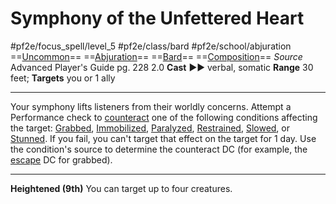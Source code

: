# Symphony of the Unfettered Heart
#pf2e/focus_spell/level_5 #pf2e/class/bard #pf2e/school/abjuration 
==[Uncommon](../../../rules/traits/uncommon.md)== ==[Abjuration](../../../rules/traits/abjuration.md)== ==[Bard](../../../rules/traits/bard.md)== ==[Composition](../../../rules/traits/composition.md)==
*Source* Advanced Player's Guide pg. 228 2.0
**Cast** ►► verbal, somatic
**Range** 30 feet; **Targets** you or 1 ally

---
Your symphony lifts listeners from their worldly concerns. Attempt a Performance check to [counteract](../../../Rules/Counteracting.md) one of the following conditions affecting the target: [Grabbed](../../../Conditions/Grabbed.md), [Immobilized](../../../Conditions/Immobilized.md), [Paralyzed](../../../Conditions/Paralyzed.md), [Restrained](../../../Conditions/Restrained.md), [Slowed](../../../Conditions/Slowed.md), or [Stunned](../../../Conditions/Stunned.md). If you fail, you can't target that effect on the target for 1 day. Use the condition's source to determine the counteract DC (for example, the [escape](../../../rules/actions/escape.md) DC for grabbed).

<hr>

**Heightened (9th)** You can target up to four creatures.